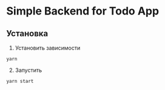 # Simple Backend for Todo App

## Установка

1. Установить зависимости

```
yarn
```

2. Запустить

```
yarn start
```
